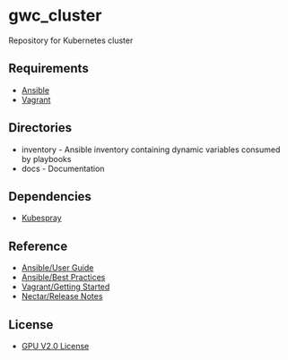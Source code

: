gwc_cluster
=========
Repository for Kubernetes cluster

Requirements
------------
* [Ansible](https://docs.ansible.com/ansible/latest/installation_guide/intro_installation.html)
* [Vagrant](https://www.vagrantup.com/downloads.html)

Directories
--------------
* inventory - Ansible inventory containing dynamic variables consumed by playbooks
* docs - Documentation

Dependencies
------------
* [Kubespray](https://github.com/kubernetes-sigs/kubespray)

Reference
----------------
* [Ansible/User Guide](https://docs.ansible.com/ansible/latest/user_guide/index.html)
* [Ansible/Best Practices](https://docs.ansible.com/ansible/latest/user_guide/playbooks_best_practices.html)
* [Vagrant/Getting Started](https://www.vagrantup.com/intro/getting-started/index.html)
* [Nectar/Release Notes](https://support.ehelp.edu.au/support/solutions/articles/6000205142-nectar-cloud-release-notes)

License
-------
* [GPU V2.0 License](./LICENSE.md)
